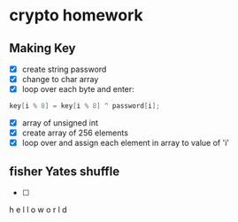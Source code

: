 # crypto homework

## Making Key

-[x] create string password
-[x] change to char array
-[x] loop over each byte and enter:
```c++
key[i % 8] = key[i % 8] ^ password[i];
```
-[x] array of unsigned int
-[x] create array of 256 elements
-[x] loop over and assign each element in array to value of 'i'

## fisher Yates shuffle
-[ ]


h e l l o w o r l d
